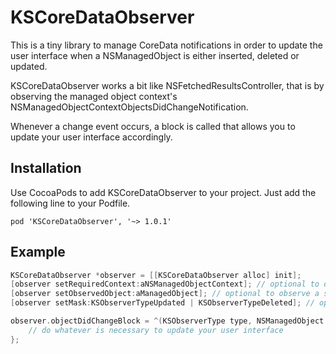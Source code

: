 KSCoreDataObserver
======
This is a tiny library to manage CoreData notifications in order to update the user interface when a NSManagedObject is either inserted, deleted or updated.

KSCoreDataObserver works a bit like NSFetchedResultsController, that is by observing the managed object context's NSManagedObjectContextObjectsDidChangeNotification.

Whenever a change event occurs, a block is called that allows you to update your user interface accordingly.

## Installation
Use CocoaPods to add KSCoreDataObserver to your project. Just add the following line to your Podfile.
```
pod 'KSCoreDataObserver', '~> 1.0.1'
```
## Example
```objective-c
KSCoreDataObserver *observer = [[KSCoreDataObserver alloc] init];
[observer setRequiredContext:aNSManagedObjectContext]; // optional to observe a specific NSManagedObjectContext
[observer setObservedObject:aManagedObject]; // optional to observe a specific NSManagedObject
[observer setMask:KSObserverTypeUpdated | KSObserverTypeDeleted]; // optional to only observe specific event types

observer.objectDidChangeBlock = ^(KSObserverType type, NSManagedObject *object, NSArray *changes) {
	// do whatever is necessary to update your user interface
};
```
